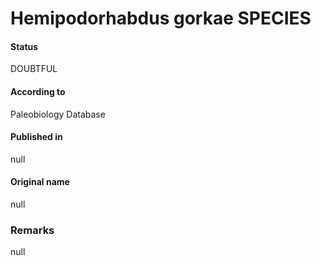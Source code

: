 Hemipodorhabdus gorkae SPECIES
=======

#### Status
DOUBTFUL

#### According to
Paleobiology Database

#### Published in
null

#### Original name
null

### Remarks
null